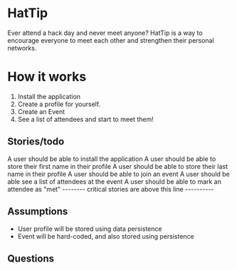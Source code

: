 # HatTip

Ever attend a hack day and never meet anyone? HatTip is a way to encourage everyone to 
meet each other and strengthen their personal networks.

# How it works

1. Install the application
2. Create a profile for yourself.
3. Create an Event
4. See a list of attendees and start to meet them!

## Stories/todo

A user should be able to install the application
A user should be able to store their first name in their profile
A user should be able to store their last name in their profile
A user should be able to join an event
A user should be able see a list of attendees at the event
A user should be able to mark an attendee as "met"
-------- critical stories are above this line ----------

## Assumptions

* User profile will be stored using data persistence
* Event will be hard-coded, and also stored using persistence

## Questions

